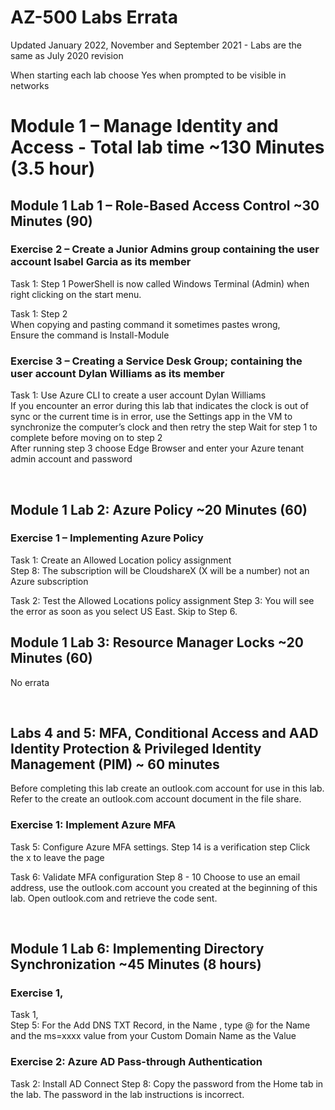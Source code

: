 # AZ-500 Labs Errata   
 
Updated January 2022, November and September 2021 - Labs are the same as July 2020 revision  

When starting each lab choose Yes when prompted to be visible in networks 
 
# Module 1 – Manage Identity and Access - Total lab time ~130 Minutes (3.5 hour) 
 
## Module 1 Lab 1 – Role-Based Access Control ~30 Minutes (90)  
 
### Exercise 2 – Create a Junior Admins group containing the user account Isabel Garcia as its member  
 
Task 1: Step 1 
PowerShell is now called Windows Terminal (Admin) when right clicking on the start menu. 

Task 1: Step 2  
When copying and pasting command it sometimes pastes wrong,  
Ensure the command is Install-Module  
 
### Exercise 3 – Creating a Service Desk Group; containing the user account Dylan Williams as its member  
 
Task 1: Use Azure CLI to create a user account Dylan Williams  
If you encounter an error during this lab that indicates the clock is out of sync or the current time is in error, use the Settings app in the VM to synchronize the computer’s clock and then retry the step 
Wait for step 1 to complete before moving on to step 2  
After running step 3 choose Edge Browser and enter your Azure tenant admin account and password  

<br>

## Module 1 Lab 2: Azure Policy ~20 Minutes (60)  
 
### Exercise 1 – Implementing Azure Policy  
 
Task 1: Create an Allowed Location policy assignment   
Step 8: The subscription will be CloudshareX (X will be a number) not an Azure subscription  

Task 2: Test the Allowed Locations policy assignment 
Step 3: You will see the error as soon as you select US East.  Skip to Step 6. 
<br>
## Module 1 Lab 3: Resource Manager Locks ~20 Minutes (60)  
 
No errata  

<br>

## Labs 4 and 5: MFA, Conditional Access and AAD Identity Protection & Privileged Identity Management (PIM) ~ 60 minutes 
 
Before completing this lab create an outlook.com account for use in this lab.  Refer to the create an outlook.com account document in the file share. 

### Exercise 1: Implement Azure MFA 

Task 5: Configure Azure MFA settings. 
Step 14 is a verification step Click the x to leave the page 

Task 6: Validate MFA configuration 
Step 8 - 10 Choose to use an email address, use the outlook.com account you created at the beginning of this lab. Open outlook.com and retrieve the code sent. 

<br>

## Module 1 Lab 6: Implementing Directory Synchronization ~45 Minutes (8 hours)  
 
### Exercise 1,  

Task 1,  
Step 5: For the Add DNS TXT Record, in the Name , type @ for the Name and the ms=xxxx  value from your Custom Domain Name as the Value 

### Exercise 2: Azure AD Pass-through Authentication 
 
Task 2: Install AD Connect 
Step 8: Copy the password from the Home tab in the lab.  The password in the lab instructions is incorrect. 
